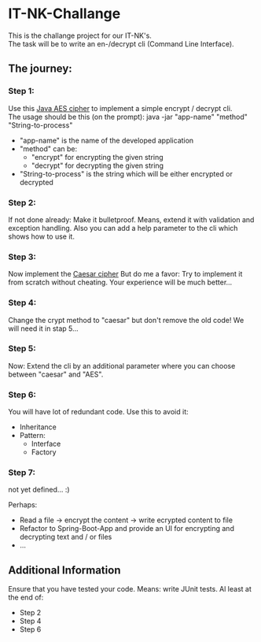 # IT-NK-Challange

This is the challange project for our IT-NK's.  
The task will be to write an en-/decrypt cli (Command Line Interface).

## The journey:

### Step 1:
Use this [Java AES cipher](http://blog.axxg.de/java-aes-verschluesselung-mit-beispiel/)  to implement a simple encrypt / decrypt cli.  
The usage should be this (on the prompt): java -jar "app-name" "method" "String-to-process"  

- "app-name" is the name of the developed application
- "method" can be:
  - "encrypt" for encrypting the given string
  - "decrypt" for decrypting the given string
- "String-to-process" is the string which will be either encrypted or decrypted

### Step 2:
If not done already: Make it bulletproof.
Means, extend it with validation and exception handling. Also you can add a help parameter to the cli which shows how to use it.

### Step 3:
Now implement the [Caesar cipher](https://en.wikipedia.org/wiki/Caesar_cipher) 
But do me a favor: Try to implement it from scratch without cheating. Your experience will be much better...

### Step 4:
Change the crypt method to "caesar" but don't remove the old code! We will need it in stap 5...

### Step 5:
Now: Extend the cli by an additional parameter where you can choose between "caesar" and "AES".

### Step 6:
You will have lot of redundant code. Use this to avoid it:

- Inheritance
- Pattern:
  - Interface
  - Factory

### Step 7:
not yet defined... :)

Perhaps:  
- Read a file -> encrypt the content -> write ecrypted content to file
- Refactor to Spring-Boot-App and provide an UI for encrypting and decrypting text and / or files
- ...

## Additional Information

Ensure that you have tested your code. Means: write JUnit tests.
Al least at the end of:

- Step 2
- Step 4
- Step 6